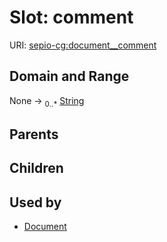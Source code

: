 
# Slot: comment




URI: [sepio-cg:document__comment](http://purl.obolibrary.org/obo/SEPIOCG_document__comment)


## Domain and Range

None &#8594;  <sub>0..\*</sub> [String](types/String.md)

## Parents


## Children


## Used by

 * [Document](Document.md)
